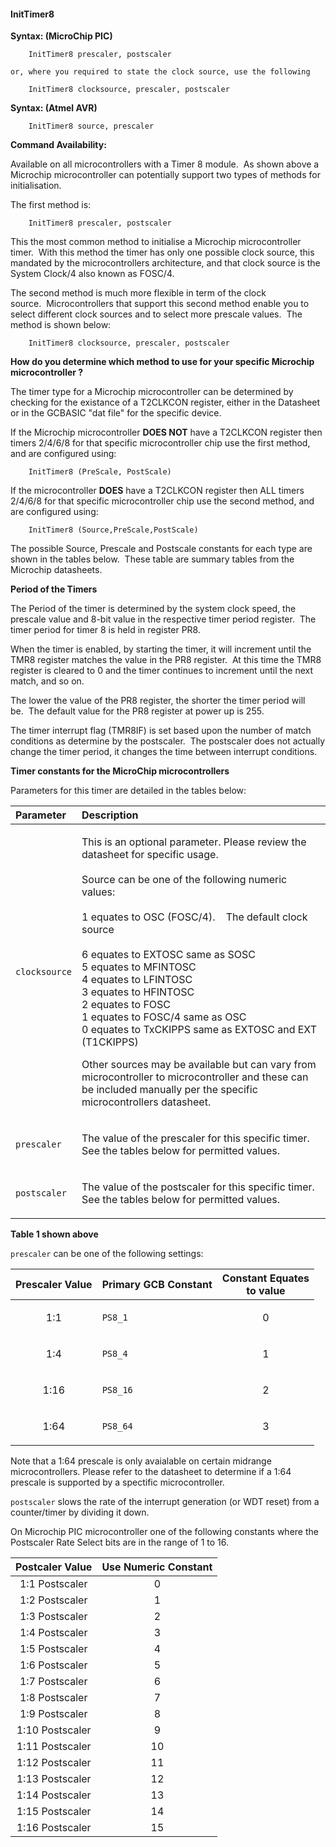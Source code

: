 <div class="section">

<div class="titlepage">

<div>

<div>

#### <span id="_inittimer8"></span>InitTimer8

</div>

</div>

</div>

<span class="strong">**Syntax: (MicroChip PIC)**</span>

``` screen
    InitTimer8 prescaler, postscaler

or, where you required to state the clock source, use the following

    InitTimer8 clocksource, prescaler, postscaler
```

<span class="strong">**Syntax: (Atmel AVR)**</span>

``` screen
    InitTimer8 source, prescaler
```

<span class="strong">**Command Availability:**</span>

Available on all microcontrollers with a Timer 8 module.  As shown above
a Microchip microcontroller can potentially support two types of methods
for initialisation.  
  
The first method is:  

``` screen
    InitTimer8 prescaler, postscaler
```

This the most common method to initialise a Microchip microcontroller
timer.  With this method the timer has only one possible clock source,
this mandated by the microcontrollers architecture, and that clock
source is the System Clock/4 also known as FOSC/4.  
  
  
The second method is much more flexible in term of the clock
source.  Microcontrollers that support this second method enable you to
select different clock sources and to select more prescale values.  The
method is shown below:  

``` screen
    InitTimer8 clocksource, prescaler, postscaler
```

<span class="strong">**How do you determine which method to use for your
specific Microchip microcontroller ?**</span>  
  
The timer type for a Microchip microcontroller can be determined by
checking for the existance of a T2CLKCON register, either in the
Datasheet or in the GCBASIC "dat file" for the specific device.  
  
If the Microchip microcontroller <span class="strong">**DOES
NOT**</span> have a T2CLKCON register then timers 2/4/6/8 for that
specific microcontroller chip use the first method, and are configured
using:  

``` screen
    InitTimer8 (PreScale, PostScale)
```

If the microcontroller <span class="strong">**DOES**</span> have a
T2CLKCON register then ALL timers 2/4/6/8 for that specific
microcontroller chip use the second method, and are configured using:

``` screen
    InitTimer8 (Source,PreScale,PostScale)
```

The possible Source, Prescale and Postscale constants for each type are
shown in the tables below.  These table are summary tables from the
Microchip datasheets.  
  

<span class="strong">**Period of the Timers**</span>

The Period of the timer is determined by the system clock speed, the
prescale value and 8-bit value in the respective timer period
register.  The timer period for timer 8 is held in register PR8.    

When the timer is enabled, by starting the timer, it will increment
until the TMR8 register matches the value in the PR8 register.  At this
time the TMR8 register is cleared to 0 and the timer continues to
increment until the next match, and so on.  

The lower the value of the PR8 register, the shorter the timer period
will be.  The default value for the PR8 register at power up is 255.  

The timer interrupt flag (TMR8IF) is set based upon the number of match
conditions as determine by the postscaler.  The postscaler does not
actually change the timer period, it changes the time between interrupt
conditions.  
  

<span class="strong">**Timer constants for the MicroChip
microcontrollers**</span>

Parameters for this timer are detailed in the tables below:

<div class="informaltable">

<table data-border="1">
<thead>
<tr class="header">
<th style="text-align: left;">Parameter</th>
<th style="text-align: left;">Description</th>
</tr>
</thead>
<tbody>
<tr class="odd">
<td style="text-align: left;"><p><code class="literal">clocksource</code></p></td>
<td style="text-align: left;"><p>This is an optional parameter. Please review the datasheet for specific usage.<br />
 <br />
Source can be one of the following numeric values:<br />
 <br />
1 equates to OSC (FOSC/4).    The default clock source<br />
<br />
6 equates to EXTOSC same as SOSC<br />
5 equates to MFINTOSC<br />
4 equates to LFINTOSC<br />
3 equates to HFINTOSC<br />
2 equates to FOSC<br />
1 equates to FOSC/4 same as OSC<br />
0 equates to TxCKIPPS same as EXTOSC and EXT (T1CKIPPS)<br />
</p>
<p>Other sources may be available but can vary from microcontroller to microcontroller and these can be included manually per the specific microcontrollers datasheet.</p></td>
</tr>
<tr class="even">
<td style="text-align: left;"><p><code class="literal">prescaler</code></p></td>
<td style="text-align: left;"><p>The value of the prescaler for this specific timer. See the tables below for permitted values.</p></td>
</tr>
<tr class="odd">
<td style="text-align: left;"><p><code class="literal">postscaler</code></p></td>
<td style="text-align: left;"><p>The value of the postscaler for this specific timer. See the tables below for permitted values.</p></td>
</tr>
</tbody>
</table>

</div>

<span class="strong">**Table 1 shown above**</span>

  
  

`prescaler` can be one of the following settings:

<div class="informaltable">

<table data-border="1">
<thead>
<tr class="header">
<th style="text-align: center;"><span class="strong"><strong>Prescaler Value</strong></span></th>
<th style="text-align: left;"><span class="strong"><strong>Primary GCB Constant</strong></span></th>
<th style="text-align: center;"><span class="strong"><strong>Constant Equates<br />
to value</strong></span></th>
</tr>
</thead>
<tbody>
<tr class="odd">
<td style="text-align: center;"><p>1:1</p></td>
<td style="text-align: left;"><p><code class="literal">PS8_1</code></p></td>
<td style="text-align: center;"><p>0</p></td>
</tr>
<tr class="even">
<td style="text-align: center;"><p>1:4</p></td>
<td style="text-align: left;"><p><code class="literal">PS8_4</code></p></td>
<td style="text-align: center;"><p>1</p></td>
</tr>
<tr class="odd">
<td style="text-align: center;"><p>1:16</p></td>
<td style="text-align: left;"><p><code class="literal">PS8_16</code></p></td>
<td style="text-align: center;"><p>2</p></td>
</tr>
<tr class="even">
<td style="text-align: center;"><p>1:64</p></td>
<td style="text-align: left;"><p><code class="literal">PS8_64</code></p></td>
<td style="text-align: center;"><p>3</p></td>
</tr>
</tbody>
</table>

</div>

Note that a 1:64 prescale is only avaialable on certain midrange
microcontrollers. Please refer to the datasheet to determine if a 1:64
prescale is supported by a spectific microcontroller.

  
  

`postscaler` slows the rate of the interrupt generation (or WDT reset)
from a counter/timer by dividing it down.

On Microchip PIC microcontroller one of the following constants where
the Postscaler Rate Select bits are in the range of 1 to 16.

<div class="informaltable">

| <span class="strong">**Postcaler Value**</span> | <span class="strong">**Use Numeric Constant**</span> |
|:-----------------------------------------------:|:----------------------------------------------------:|
|                 1:1 Postscaler                  |                          0                           |
|                 1:2 Postscaler                  |                          1                           |
|                 1:3 Postscaler                  |                          2                           |
|                 1:4 Postscaler                  |                          3                           |
|                 1:5 Postscaler                  |                          4                           |
|                 1:6 Postscaler                  |                          5                           |
|                 1:7 Postscaler                  |                          6                           |
|                 1:8 Postscaler                  |                          7                           |
|                 1:9 Postscaler                  |                          8                           |
|                 1:10 Postscaler                 |                          9                           |
|                 1:11 Postscaler                 |                          10                          |
|                 1:12 Postscaler                 |                          11                          |
|                 1:13 Postscaler                 |                          12                          |
|                 1:14 Postscaler                 |                          13                          |
|                 1:15 Postscaler                 |                          14                          |
|                 1:16 Postscaler                 |                          15                          |

</div>

</div>

